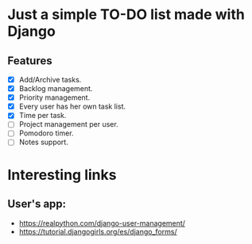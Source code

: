 # Just a simple TO-DO list made with Django
## Features
- [X] Add/Archive tasks.
- [X] Backlog management.
- [X] Priority management.
- [X] Every user has her own task list.
- [X] Time per task.
- [ ] Project management per user.
- [ ] Pomodoro timer.
- [ ] Notes support.

# Interesting links
## User's app:
- https://realpython.com/django-user-management/
- https://tutorial.djangogirls.org/es/django_forms/